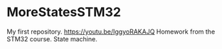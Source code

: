 # MoreStatesSTM32
My first repository.
https://youtu.be/IggyoRAKAJQ
Homework from the STM32 course. State machine.
